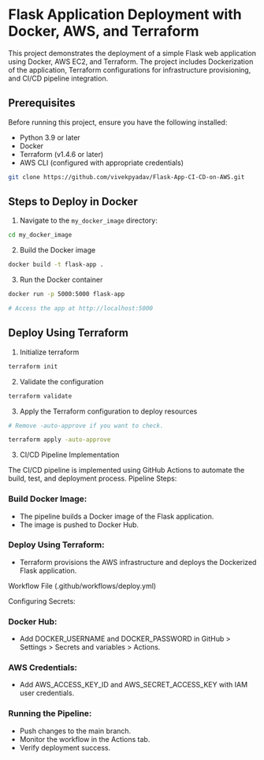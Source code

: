 # Flask Application Deployment with Docker, AWS, and Terraform

This project demonstrates the deployment of a simple Flask web application using Docker, AWS EC2, and Terraform. The project includes Dockerization of the application, Terraform configurations for infrastructure provisioning, and CI/CD pipeline integration.


## Prerequisites

Before running this project, ensure you have the following installed:

- Python 3.9 or later
- Docker
- Terraform (v1.4.6 or later)
- AWS CLI (configured with appropriate credentials)

```bash
git clone https://github.com/vivekpyadav/Flask-App-CI-CD-on-AWS.git
```

## Steps to Deploy in Docker

1. Navigate to the `my_docker_image` directory:
```bash
cd my_docker_image
```
2. Build the Docker image
```bash
docker build -t flask-app .
```
3. Run the Docker container
```bash
docker run -p 5000:5000 flask-app

# Access the app at http://localhost:5000
```

 

## Deploy Using Terraform

1. Initialize terraform
```bash
terraform init
```
2. Validate the configuration
```bash
terraform validate
```
3. Apply the Terraform configuration to deploy resources
```bash
# Remove -auto-approve if you want to check.

terraform apply -auto-approve
```

3. CI/CD Pipeline Implementation

The CI/CD pipeline is implemented using GitHub Actions to automate the build, test, and deployment process.
Pipeline Steps:

### Build Docker Image:
- The pipeline builds a Docker image of the Flask application.
- The image is pushed to Docker Hub.

### Deploy Using Terraform:
- Terraform provisions the AWS infrastructure and deploys the Dockerized Flask application.

Workflow File (.github/workflows/deploy.yml)

Configuring Secrets:

### Docker Hub:
- Add DOCKER_USERNAME and DOCKER_PASSWORD in GitHub > Settings > Secrets and variables > Actions.
### AWS Credentials:
- Add AWS_ACCESS_KEY_ID and AWS_SECRET_ACCESS_KEY with IAM user credentials.

### Running the Pipeline:

- Push changes to the main branch.
- Monitor the workflow in the Actions tab.
- Verify deployment success.





